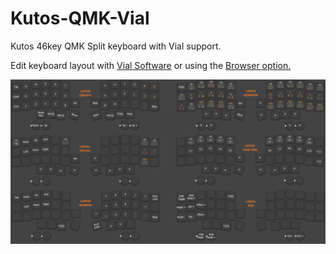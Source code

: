 # Kutos-QMK-Vial
Kutos 46key QMK Split keyboard with Vial support.

Edit keyboard layout with [Vial Software](https://get.vial.today/download/) or using the [Browser option.](https://vial.rocks/)


![Basic Vial setup](https://github.com/davegtl/Kutos-QMK-Vial/blob/main/vial.basiclayout.png?raw=true)


